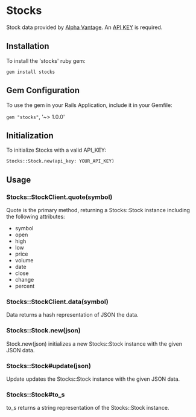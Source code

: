 # Stocks

Stock data provided by [Alpha Vantage](https://www.alphavantage.co/). An [API KEY](https://www.alphavantage.co/support/#api-key) is required.

## Installation

To install the 'stocks' ruby gem:

`gem install stocks`

## Gem Configuration

To use the gem in your Rails Application, include it in your Gemfile:

`gem "stocks"`, '~> 1.0.0'


## Initialization

To initialize Stocks with a valid API_KEY:

`Stocks::Stock.new(api_key: YOUR_API_KEY)`


## Usage

### Stocks::StockClient.quote(symbol)

Quote is the primary method, returning a Stocks::Stock instance including the following attributes:

- symbol
- open
- high
- low
- price
- volume
- date
- close
- change
- percent


### Stocks::StockClient.data(symbol)

Data returns a hash representation of JSON the data.


### Stocks::Stock.new(json)

Stock.new(json) initializes a new Stocks::Stock instance with the given JSON data.

### Stocks::Stock#update(json)

Update updates the Stocks::Stock instance with the given JSON data.

### Stocks::Stock#to_s

to_s returns a string representation of the Stocks::Stock instance.
